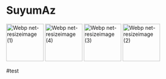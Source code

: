 # SuyumAz
<img width="100" alt="Webp net-resizeimage (1)" src="https://user-images.githubusercontent.com/70575033/135760063-eccb0fd1-baa0-45b1-9155-543f88781a8b.png">
<img width="100" alt="Webp net-resizeimage (4)" src="https://user-images.githubusercontent.com/70575033/135760191-d8719c92-45db-4655-a672-b581dffad81a.png">
<img width="100" alt="Webp net-resizeimage (3)" src="https://user-images.githubusercontent.com/70575033/135760193-facb4d38-b60d-4240-ac3d-9995be992e55.png">
<img width="100" alt="Webp net-resizeimage (2)" src="https://user-images.githubusercontent.com/70575033/135760194-df181324-6a62-4336-bd70-75cceca5008e.png">

#test
